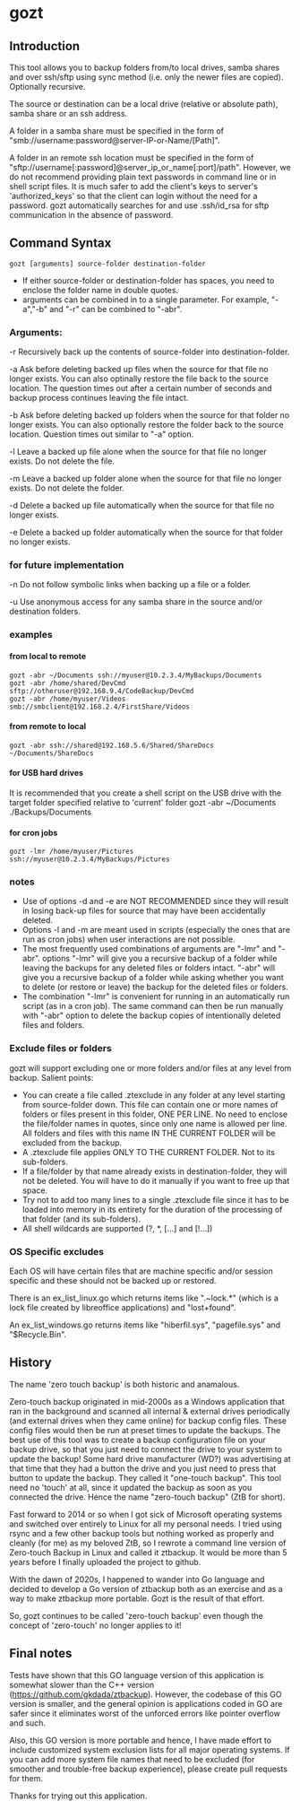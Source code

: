 # gozt

## Introduction


This tool allows you to backup folders from/to local drives, samba shares and over ssh/sftp using sync method (i.e. only the newer files are copied). Optionally recursive.

The source or destination can be a local drive (relative or absolute path), samba share or an ssh address. 

A folder in a samba share must be specified in the form of "smb://username:password@server-IP-or-Name/[Path]".

A folder in an remote ssh location must be specified in the form of "sftp://username[:password]@server_ip_or_name[:port]/path". However, we do not recommend providing plain text passwords in command line or in shell script files. It is much safer to add the client's keys to server's 'authorized_keys' so that the client can login without the need for a password. gozt automatically searches for and use .ssh/id_rsa for sftp communication in the absence of password.



## Command Syntax

    gozt [arguments] source-folder destination-folder

* If either source-folder or destination-folder has spaces, you need to enclose the folder name in double quotes. 
* arguments can be combined in to a single parameter. For example, "-a","-b" and "-r" can be combined to "-abr".

### Arguments:

 -r  Recursively back up the contents of source-folder into destination-folder.

 -a  Ask before deleting backed up files when the source for that file no longer exists. You can also optinally restore the file back to the source location. The question times out after a certain number of seconds and backup process continues leaving the file intact.

 -b  Ask before deleting backed up folders when the source for that folder no longer exists. You can also optionally restore the folder back to the source location. Question times out similar to "-a" option.

 -l  Leave a backed up file alone when the source for that file no longer exists. Do not delete the file.

 -m  Leave a backed up folder alone when the source for that file no longer exists. Do not delete the folder.

 -d  Delete a backed up file automatically when the source for that file no longer exists.

 -e  Delete a backed up folder automatically when the source for that folder no longer exists.

### for future implementation

 -n  Do not follow symbolic links when backing up a file or a folder.
 
 -u  Use anonymous access for any samba share in the source and/or destination folders.

### examples

#### from local to remote

    gozt -abr ~/Documents ssh://myuser@10.2.3.4/MyBackups/Documents
    gozt -abr /home/shared/DevCmd sftp://otheruser@192.168.9.4/CodeBackup/DevCmd
    gozt -abr /home/myuser/Videos smb://smbclient@192.168.2.4/FirstShare/Videos

#### from remote to local
    gozt -abr ssh://shared@192.168.5.6/Shared/ShareDocs ~/Documents/ShareDocs

#### for USB hard drives

It is recommended that you create a shell script on the USB drive with the target folder specified relative to 'current' folder
    gozt -abr ~/Documents ./Backups/Documents

#### for cron jobs
    gozt -lmr /home/myuser/Pictures ssh://myuser@10.2.3.4/MyBackups/Pictures

### notes

* Use of options -d and -e are NOT RECOMMENDED since they will result in losing back-up files for source that may have been accidentally deleted.
* Options -l and -m are meant used in scripts (especially the ones that are run as cron jobs)  when user interactions are not possible. 
* The most frequently used combinations of arguments are "-lmr" and "-abr". options "-lmr" will give you a recursive backup of a folder while leaving the backups for any deleted files or folders intact. "-abr" will give you a recursive backup of a folder while asking whether you want to delete (or restore or leave) the backup for the deleted files or folders.
* The combination "-lmr" is convenient for running in an automatically run script (as in a cron job). The same command can then be run manually with "-abr" option to delete the backup copies of intentionally deleted files and folders.


### Exclude files or folders

gozt will support excluding one or more folders and/or files at any level from backup. Salient points:
*  You can create a file called .ztexclude in any folder at any level starting from source-folder down. This file can contain one or more names of folders or files present in this folder, ONE PER LINE. No need to enclose the file/folder names in quotes, since only one name is allowed per line. All folders and files with this name IN THE CURRENT FOLDER will be excluded from the backup.
*  A .ztexclude file applies ONLY TO THE CURRENT FOLDER. Not to its sub-folders.
*  If a file/folder by that name already exists in destination-folder, they will not be deleted. You will have to do it manually if you want to free up that space.
*  Try not to add too many lines to a single .ztexclude file since it has to be loaded into memory in its entirety for the duration of the processing of that folder (and its sub-folders).
*  All shell wildcards are supported (?, *, [...] and [!...])


### OS Specific excludes

Each OS will have certain files that are machine specific and/or session specific and these should not be backed up or restored.

There is an ex_list_linux.go which returns items like ".~lock.*" (which is a lock file created by libreoffice applications) and "lost+found". 

An ex_list_windows.go returns items like "hiberfil.sys", "pagefile.sys" and "$Recycle.Bin".

## History

The name 'zero touch backup' is both historic and anamalous.

Zero-touch backup originated in mid-2000s as a Windows application that ran in the background and scanned all internal & external drives periodically (and external drives when they came online) for backup config files. These config files would then be run at preset times to update the backups. The best use of this tool was to create a backup configuration file on your backup drive, so that you just need to connect the drive to your system to update the backup! Some hard drive manufacturer (WD?) was advertising at that time that they had a button the drive and you just need to press that button to update the backup. They called it "one-touch backup". This tool need no 'touch' at all, since it updated the backup as soon as you connected the drive. Hence the name "zero-touch backup" (ZtB for short).

Fast forward to 2014 or so when I got sick of Microsoft operating systems and switched over entirely to Linux for all my personal needs. I tried using rsync and a few other backup tools but nothing worked as properly and cleanly (for me) as my beloved ZtB, so I rewrote a command line version of Zero-touch Backup in Linux and called it ztbackup. It would be more than 5 years before I finally uploaded the project to github.

With the dawn of 2020s, I happened to wander into Go language and decided to develop a Go version of ztbackup both as an exercise and as a way to make ztbackup more portable. Gozt is the result of that effort.

So, gozt continues to be called 'zero-touch backup' even though the concept of 'zero-touch' no longer applies to it!

## Final notes

Tests have shown that this GO language version of this application is somewhat slower than the C++ version (https://github.com/gkdada/ztbackup). However, the codebase of this GO version is smaller, and the general opinion is applications coded in GO are safer since it eliminates worst of the unforced errors like pointer overflow and such. 

Also, this GO version is more portable and hence, I have made effort to include customized system exclusion lists for all major operating systems. If you can add more system file names that need to be excluded (for smoother and trouble-free backup experience), please create pull requests for them.

Thanks for trying out this application.
